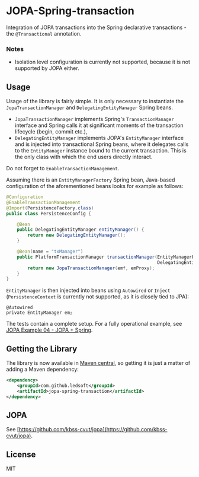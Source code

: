 # JOPA-Spring-transaction

Integration of JOPA transactions into the Spring declarative transactions - the `@Transactional` annotation.

### Notes

- Isolation level configuration is currently not supported, because it is not supported by JOPA either.

## Usage

Usage of the library is fairly simple. It is only necessary to instantiate the `JopaTransactionManager` 
and `DelegatingEntityManager` Spring beans.
- `JopaTransactionManager` implements Spring's `TransactionManager` interface and Spring calls it at significant
moments of the transaction lifecycle (begin, commit etc.),
- `DelegatingEntityManager` implements JOPA's `EntityManager` interface and is injected into transactional Spring beans,
where it delegates calls to the `EntityManager` instance bound to the current transaction. This is the only class with
which the end users directly interact.

Do not forget to `EnableTransactionManagement`.

Assuming there is an `EntityManagerFactory` Spring bean, Java-based configuration of the aforementioned beans looks 
for example as follows:

```java
@Configuration
@EnableTransactionManagement
@Import(PersistenceFactory.class)
public class PersistenceConfig {

    @Bean
    public DelegatingEntityManager entityManager() {
        return new DelegatingEntityManager();
    }

    @Bean(name = "txManager")
    public PlatformTransactionManager transactionManager(EntityManagerFactory emf, 
                                                         DelegatingEntityManager emProxy) {
        return new JopaTransactionManager(emf, emProxy);
    }
}
```

`EntityManager` is then injected into beans using `Autowired` or `Inject` (`PersistenceContext` is currently not supported,
as it is closely tied to JPA):

```
@Autowired
private EntityManager em;
```

The tests contain a complete setup. For a fully operational example, see 
[JOPA Example 04 - JOPA + Spring](https://github.com/kbss-cvut/jopa-examples/tree/master/example04-jopa-spring).

## Getting the Library

The library is now available in [Maven central](http://search.maven.org/#search%7Cga%7C1%7Corg.github.ledsoft),
so getting it is just a matter of adding a Maven dependency:

```xml
<dependency>
    <groupId>com.github.ledsoft</groupId>
    <artifactId>jopa-spring-transaction</artifactId>
</dependency>
```

## JOPA

See [https://github.com/kbss-cvut/jopa](https://github.com/kbss-cvut/jopa).

## License

MIT